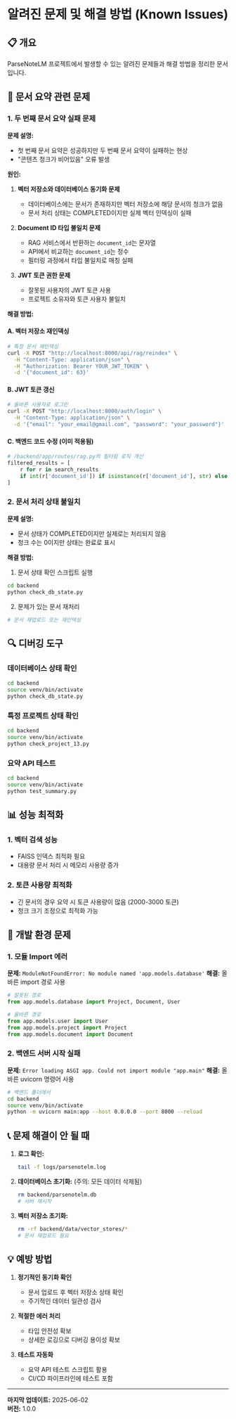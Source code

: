 # 알려진 문제 및 해결 방법 (Known Issues)

## 📋 개요
ParseNoteLM 프로젝트에서 발생할 수 있는 알려진 문제들과 해결 방법을 정리한 문서입니다.

## 🔧 문서 요약 관련 문제

### 1. 두 번째 문서 요약 실패 문제
**문제 설명:**
- 첫 번째 문서 요약은 성공하지만 두 번째 문서 요약이 실패하는 현상
- "콘텐츠 청크가 비어있음" 오류 발생

**원인:**
1. **벡터 저장소와 데이터베이스 동기화 문제**
   - 데이터베이스에는 문서가 존재하지만 벡터 저장소에 해당 문서의 청크가 없음
   - 문서 처리 상태는 COMPLETED이지만 실제 벡터 인덱싱이 실패

2. **Document ID 타입 불일치 문제**
   - RAG 서비스에서 반환하는 `document_id`는 문자열
   - API에서 비교하는 `document_id`는 정수
   - 필터링 과정에서 타입 불일치로 매칭 실패

3. **JWT 토큰 권한 문제**
   - 잘못된 사용자의 JWT 토큰 사용
   - 프로젝트 소유자와 토큰 사용자 불일치

**해결 방법:**

#### A. 벡터 저장소 재인덱싱
```bash
# 특정 문서 재인덱싱
curl -X POST "http://localhost:8000/api/rag/reindex" \
  -H "Content-Type: application/json" \
  -H "Authorization: Bearer YOUR_JWT_TOKEN" \
  -d '{"document_id": 63}'
```

#### B. JWT 토큰 갱신
```bash
# 올바른 사용자로 로그인
curl -X POST "http://localhost:8000/auth/login" \
  -H "Content-Type: application/json" \
  -d '{"email": "your_email@gmail.com", "password": "your_password"}'
```

#### C. 백엔드 코드 수정 (이미 적용됨)
```python
# /backend/app/routes/rag.py의 필터링 로직 개선
filtered_results = [
    r for r in search_results 
    if int(r['document_id']) if isinstance(r['document_id'], str) else r['document_id'] == document_id
]
```

### 2. 문서 처리 상태 불일치
**문제 설명:**
- 문서 상태가 COMPLETED이지만 실제로는 처리되지 않음
- 청크 수는 0이지만 상태는 완료로 표시

**해결 방법:**
1. 문서 상태 확인 스크립트 실행
```bash
cd backend
python check_db_state.py
```

2. 문제가 있는 문서 재처리
```bash
# 문서 재업로드 또는 재인덱싱
```

## 🔍 디버깅 도구

### 데이터베이스 상태 확인
```bash
cd backend
source venv/bin/activate
python check_db_state.py
```

### 특정 프로젝트 상태 확인
```bash
cd backend
source venv/bin/activate
python check_project_13.py
```

### 요약 API 테스트
```bash
cd backend
source venv/bin/activate
python test_summary.py
```

## 📊 성능 최적화

### 1. 벡터 검색 성능
- FAISS 인덱스 최적화 필요
- 대용량 문서 처리 시 메모리 사용량 증가

### 2. 토큰 사용량 최적화
- 긴 문서의 경우 요약 시 토큰 사용량이 많음 (2000-3000 토큰)
- 청크 크기 조정으로 최적화 가능

## 🚧 개발 환경 문제

### 1. 모듈 Import 에러
**문제:** `ModuleNotFoundError: No module named 'app.models.database'`
**해결:** 올바른 import 경로 사용
```python
# 잘못된 경로
from app.models.database import Project, Document, User

# 올바른 경로
from app.models.user import User
from app.models.project import Project  
from app.models.document import Document
```

### 2. 백엔드 서버 시작 실패
**문제:** `Error loading ASGI app. Could not import module "app.main"`
**해결:** 올바른 uvicorn 명령어 사용
```bash
# 백엔드 폴더에서
cd backend
source venv/bin/activate
python -m uvicorn main:app --host 0.0.0.0 --port 8000 --reload
```

## 📞 문제 해결이 안 될 때

1. **로그 확인:**
   ```bash
   tail -f logs/parsenotelm.log
   ```

2. **데이터베이스 초기화:** (주의: 모든 데이터 삭제됨)
   ```bash
   rm backend/parsenotelm.db
   # 서버 재시작
   ```

3. **벡터 저장소 초기화:**
   ```bash
   rm -rf backend/data/vector_stores/*
   # 문서 재업로드 필요
   ```

## 💡 예방 방법

1. **정기적인 동기화 확인**
   - 문서 업로드 후 벡터 저장소 상태 확인
   - 주기적인 데이터 일관성 검사

2. **적절한 에러 처리**
   - 타입 안전성 확보
   - 상세한 로깅으로 디버깅 용이성 확보

3. **테스트 자동화**
   - 요약 API 테스트 스크립트 활용
   - CI/CD 파이프라인에 테스트 포함

---

**마지막 업데이트:** 2025-06-02  
**버전:** 1.0.0
